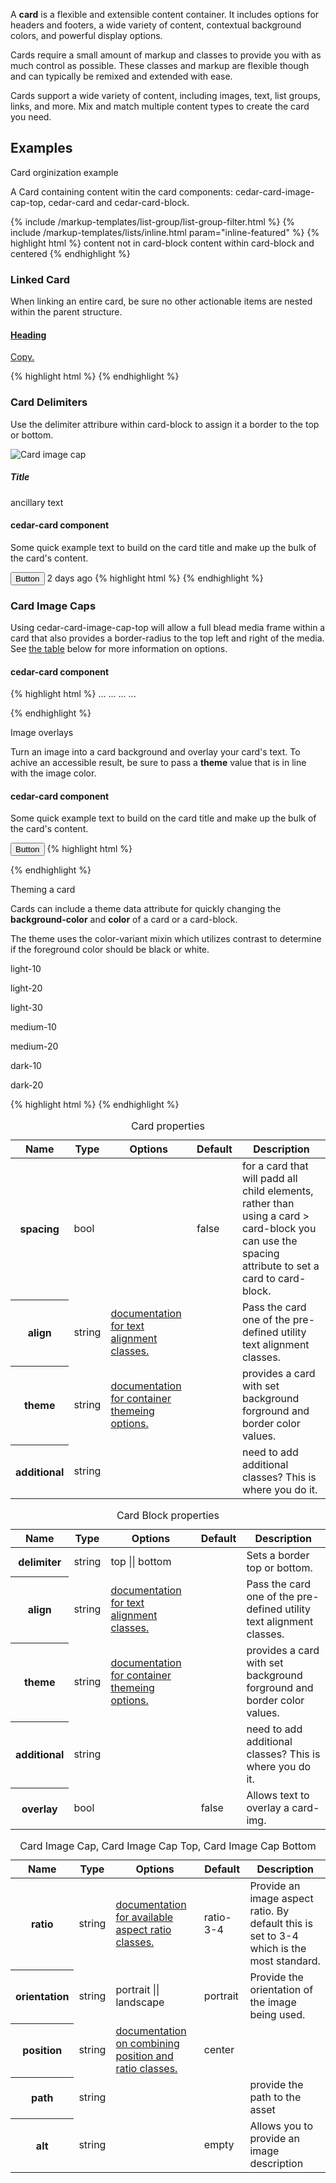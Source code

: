<p>A <strong>card</strong> is a flexible and extensible content container. It includes options for headers and footers, a wide variety of content, contextual background colors, and powerful display options.</p>
<p>Cards require a small amount of markup and classes to provide you with as much control as possible. These classes and markup are flexible though and can typically be remixed and extended with ease.</p>
<p>Cards support a wide variety of content, including images, text, list groups, links, and more. Mix and match multiple content types to create the card you need.</p>
<h2>Examples</h2>
<cedar-card>
    <cedar-card-block delimiter="top" theme="light-20">
    Card orginization example
    </cedar-card-block>
    <cedar-card-block>
    <p> A Card containing content witin the card components: cedar-card-image-cap-top, cedar-card and cedar-card-block.</p>
    </cedar-card-block>
    <cedar-card-block additional="cedar-example">
        <cedar-card>
            <cedar-card-image-cap-top alt="Example image" path="http://placehold.it/320x150" ></cedar-card-image-cap-top>
                {% include /markup-templates/list-group/list-group-filter.html %}
            <cedar-card-block align="text-xs-center">
                {% include /markup-templates/lists/inline.html param="inline-featured" %}
            </cedar-card-block>
        </cedar-card>
    </cedar-card-block>
    <cedar-code-toggle
    name="view code"
    identifier="root-example"
    type="toggle-show-hide"
    align="text-xs-right"
    >
{% highlight html %}
    <cedar-card>
        <cedar-card-image-cap-top path="img-path" alt="context">
        </cedar-card-image-cap-top>
        content not in card-block
        <cedar-card-block align="text-xs-center">
            content within card-block and centered
        </cedar-card-block>
    </cedar-card>
{% endhighlight %}
    </cedar-code-toggle>
</cedar-card>

<!-- <cedar-card>
 <cedar-card-block delimiter="top" theme="light-20">
    <h3 class="h4">Adding space to card</h3>
    </cedar-card-block>
    <cedar-card-block>
     <p> For example, if your card has no flush content like images, feel free to put the <strong>.card-block</strong> class on the <strong>.card</strong> element to consolidate your markup.</p>
    </cedar-card-block>
    <cedar-card-block additional="cedar-example">
       <cedar-card spacing="true">
            <h4>Card</h4>
            <p>Some quick example text to build on the card title and make up the bulk of the card's content.</p>
            <button class="btn btn-primary">Button</button>
        </cedar-card>
    </cedar-card-block>
    <cedar-code-toggle
    name="view code"
    identifier="card-spacing-example"
    type="toggle-show-hide"
    align="text-xs-right"
    >
{% highlight html %}
    <cedar-card spacing="card-block"></cedar-card>
{% endhighlight %}
    </cedar-code-toggle>
</cedar-card> -->

<cedar-card>
 <cedar-card-block delimiter="top" theme="light-20">
    <h3 class="h4">Linked Card</h3>
    </cedar-card-block>
    <cedar-card-block>
     <p> When linking an entire card, be sure no other actionable items are nested within the parent structure.</p>
    </cedar-card-block>
    <cedar-card-block additional="cedar-example">
       <a href="#this-example" class ="card" riot-tag="cedar-card"
       data-example-id="link-contnet-card" >
            <cedar-card-image-cap-top alt="Example image" path="http://placehold.it/320x150" ></cedar-card-image-cap-top>
            <cedar-card-block>
                <h4> Heading </h4>
                <p>Copy.</p>
            </cedar-card-block>
        </a>
    </cedar-card-block>
    <cedar-code-toggle
    name="view code"
    identifier="card-link-example"
    type="toggle-show-hide"
    align="text-xs-right"
    >
{% highlight html %}
     <a href="#this-example" riot-tag="cedar-card"></a>
{% endhighlight %}
    </cedar-code-toggle>
</cedar-card>

<cedar-card>
 <cedar-card-block delimiter="top" theme="light-20">
    <h3 class="h4">Card Delimiters</h3>
    </cedar-card-block>
    <cedar-card-block>
     <p> Use the delimiter attribure within card-block to assign it a border to the top or bottom.</p>
    </cedar-card-block>
    <cedar-card-block additional="cedar-example">
      <cedar-card>
        <cedar-card-block delimiter="top" theme="medium-10">
            <div class="media">
                <div class="media-left">
                    <img src="http://placehold.it/50x50" alt="Card image cap" class="img-circle">
                </div>
                <div class="media-body">
                    <h5 class="media-heading">Title</h5>
                    <p>ancillary text</p>
                </div>
            </div>
        </cedar-card-block>
        <cedar-card-block>
            <h4> cedar-card component </h4>
            <p>Some quick example text to build on the card title and make up the bulk of the card's content.</p>
            <button class="btn btn-primary">Button</button>
        </cedar-card-block>
        <cedar-card-block delimiter="bottom" align="text-xs-center">
            2 days ago
        </cedar-card-block>
    </cedar-card>
    </cedar-card-block>
    <cedar-code-toggle
    name="view code"
    identifier="card-delimiter-example"
    type="toggle-show-hide"
    align="text-xs-right"
    >
{% highlight html %}
    <cedar-card>
        <cedar-card-block delimiter="top"></cedar-card-block>
        <cedar-card-block></cedar-card-block>
        <cedar-card-block delimiter="bottom"></cedar-card-block>
    </cedar-card>
{% endhighlight %}
    </cedar-code-toggle>
</cedar-card>

<cedar-card>
 <cedar-card-block delimiter="top" theme="light-20">
    <h3 class="h4">Card Image Caps</h3>
    </cedar-card-block>
    <cedar-card-block>
    <p>Using cedar-card-image-cap-top will allow a full blead media frame within a card that also provides a border-radius to the top left and right of the media. See <a href="#cedar-card-img">the table</a> below for more information on options.</p>
    </cedar-card-block>
    <cedar-card-block additional="cedar-example">
        <cedar-card>
                <cedar-card-image-cap-top
                position="left"
                orientation="landscape"
                ratio="ratio-9-16"
                alt="Example image"
                path="http://placehold.it/320x150"
                >
                </cedar-card-image-cap-top>
                <cedar-card-block>
                    <h4> cedar-card component </h4>
                </cedar-card-block>
                 <cedar-card-image-cap-bottom
                ratio="ratio-4-3"
                alt="Example image"
                path='http://placehold.it/320x150'
                >
                </cedar-card-image-cap-bottom>
            </cedar-card>
    </cedar-card-block>
    <cedar-code-toggle name="view code" identifier="card-img-cap-example" type="toggle-show-hide" align="text-xs-right">
{% highlight html %}
    ...
    <cedar-card-image-cap-top></cedar-card-image-cap-top>
    ...
    ...
    <cedar-card-image-cap-bottom></cedar-card-image-cap-bottom>
    ...

{% endhighlight %}
    </cedar-code-toggle>
</cedar-card>

<cedar-card>
    <cedar-card-block delimiter="top" theme="light-20">
    Image overlays
    </cedar-card-block>
    <cedar-card-block>
    <p> Turn an image into a card background and overlay your card's text. To achive an accessible result, be sure to pass a <strong>theme</strong> value that is in line with the image color.</p>
    </cedar-card-block>
    <cedar-card-block additional="cedar-example">
        <cedar-card theme='dark-10'>
            <cedar-card-image-cap path="http://www.rei.com/content/landing-pages/lets-camp/img/mark/lead.jpg" alt="Text overlay cedar-card-image-cap component example" ></cedar-card-image-cap>
            <cedar-card-block overlay="true">
                <h4> cedar-card component </h4>
                <p>Some quick example text to build on the card title and make up the bulk of the card's content.</p>
                <button class="btn btn-primary">Button</button>
            </cedar-card-block>
        </cedar-card>
    </cedar-card-block>
    <cedar-code-toggle
    name="view code"
    identifier="image-overlay-example"
    type="toggle-show-hide"
    align="text-xs-right"
    >
{% highlight html %}
   <cedar-card theme='dark-10'>
        <cedar-card-image-cap></cedar-card-image-cap>
        <cedar-card-block overlay="true"></cedar-card-block>
    </cedar-card>

{% endhighlight %}
    </cedar-code-toggle>
</cedar-card>

<cedar-card>
    <cedar-card-block delimiter="top" theme="light-20">
   Theming a card
    </cedar-card-block>
    <cedar-card-block>
    <p> Cards  can include a theme data attribute for quickly changing the <strong>background-color</strong> and <strong>color</strong> of a card or a card-block.</p>
    <p class="bs-callout bs-callout-info">The theme uses the color-variant mixin which utilizes contrast to determine if the foreground color should be black or white.</p>
    </cedar-card-block>
    <cedar-card-block additional="cedar-example">
      <div class="row" data-example-id="card-background-variants">
        <div class="col-sm-3">
            <cedar-card theme='light-10'>
                <cedar-card-block><p>light-10</p></cedar-card-block>
            </cedar-card>
        </div>
        <div class="col-sm-3">
            <cedar-card theme="light-20">
                <cedar-card-block><p>light-20</p></cedar-card-block>
            </cedar-card>
        </div>
        <div class="col-sm-3">
            <cedar-card theme="light-30">
                <cedar-card-block><p>light-30</p></cedar-card-block>
            </cedar-card>
        </div>
        <div class="col-sm-3">
              <cedar-card theme="medium-10">
                <cedar-card-block><p>medium-10</p></cedar-card-block>
            </cedar-card>
        </div>
        <div class="col-sm-3">
            <cedar-card theme="medium-20">
                <cedar-card-block><p>medium-20</p></cedar-card-block>
            </cedar-card>
        </div>
        <div class="col-sm-3">
            <cedar-card theme="dark-10">
                <cedar-card-block><p>dark-10</p></cedar-card-block>
            </cedar-card>
        </div>
        <div class="col-sm-3">
            <cedar-card theme="dark-20">
                <cedar-card-block><p>dark-20</p></cedar-card-block>
            </cedar-card>
        </div>
    </div>
    </cedar-card-block>
    <cedar-code-toggle
    name="view code"
    identifier="image-theme-example"
    type="toggle-show-hide"
    align="text-xs-right"
    >
{% highlight html %}
   <cedar-card theme='light-10'>
    <cedar-card-block theme='medium-20'>
{% endhighlight %}
    </cedar-code-toggle>
</cedar-card>



<table class="table">
    <caption>Card properties</caption>
    <thead>
        <tr>
            <th scope="row">Name</th>
            <th>Type</th>
            <th>Options</th>
            <th>Default</th>
            <th>Description</th>
        </tr>
    </thead>
    <tbody>
        <tr>
            <th>spacing</th>
            <td>bool</td>
            <td></td>
            <td>false</td>
            <td>for a card that will padd all child elements, rather than using a card > card-block you can use the spacing attribute to set a card to card-block.</td>
        </tr>
        <tr>
            <th scope="row">align</th>
            <td>string</td>
            <td><a href="/elements/typography/#alignment">documentation <span class="sr-only">for text alignment classes.</span></a></td>
            <td></td>
            <td>Pass the card one of the pre-defined utility text alignment classes.</td>
        </tr>
        <tr>
            <th scope="row">theme</th>
            <td>string</td>
            <td><a href="/layouts/color/">documentation <span class="sr-only">for container themeing options.</span></a></td>
            <td></td>
            <td>provides a card with set background forground and border color values.</td>
        </tr>
        <tr>
            <th scope="row">additional</th>
            <td>string</td>
            <td></td>
            <td></td>
            <td>need to add additional classes? This is where you do it.</td>
        </tr>
    </tbody>
</table>
<table class="table">
    <caption>Card Block properties</caption>
    <thead>
        <tr>
            <th scope="row">Name</th>
            <th>Type</th>
            <th>Options</th>
            <th>Default</th>
            <th>Description</th>
        </tr>
    </thead>
    <tbody>
        <tr>
            <th>delimiter</th>
            <td>string</td>
            <td>top || bottom</td>
            <td></td>
            <td>Sets a border top or bottom.</td>
        </tr>
        <tr>
            <th scope="row">align</th>
            <td>string</td>
            <td><a href="/elements/typography/#alignment">documentation <span class="sr-only">for text alignment classes.</span></a></td>
            <td></td>
            <td>Pass the card one of the pre-defined utility text alignment classes.</td>
        </tr>
        <tr>
            <th scope="row">theme</th>
            <td>string</td>
            <td><a href="/layouts/color/">documentation <span class="sr-only">for container themeing options.</span></a></td>
            <td></td>
            <td>provides a card with set background forground and border color values.</td>
        </tr>
        <tr>
            <th scope="row">additional</th>
            <td>string</td>
            <td></td>
            <td></td>
            <td>need to add additional classes? This is where you do it.</td>
        </tr>
        <tr>
            <th scope="row">overlay</th>
            <td>bool</td>
            <td></td>
            <td>false</td>
            <td>Allows text to overlay a card-img.</td>
        </tr>
    </tbody>
</table>
<table id="cedar-card-img" class="table">
    <caption>Card Image Cap, Card Image Cap Top, Card Image Cap Bottom</caption>
    <thead>
        <tr>
            <th scope="row">Name</th>
            <th>Type</th>
            <th>Options</th>
            <th>Default</th>
            <th>Description</th>
        </tr>
    </thead>
    <tbody>
        <tr>
            <th>ratio</th>
            <td>string</td>
            <td><a href="#">documentation <span class="sr-only">for available aspect ratio classes.</span></a></td>
            <td>ratio-3-4</td>
            <td>Provide an image aspect ratio. By default this is set to 3-4 which is the most standard.</td>
        </tr>
        <tr>
            <th scope="row">orientation</th>
            <td>string</td>
            <td>portrait || landscape</td>
            <td>portrait</td>
            <td>Provide the orientation of the image being used.</td>
        </tr>
        <tr>
            <th scope="row">position</th>
            <td>string</td>
            <td><a href="#">documentation <span class="sr-only">on combining position and ratio classes.</span></a></td>
            <td>center</td>
            <td></td>
        </tr>
        <tr>
            <th scope="row">path</th>
            <td>string</td>
            <td></td>
            <td></td>
            <td>provide the path to the asset</td>
        </tr>
        <tr>
            <th scope="row">alt</th>
            <td>string</td>
            <td></td>
            <td>empty</td>
            <td>Allows you to provide an image description</td>
        </tr>
    </tbody>
</table>





<script>
//riot.mount('cedar-card', { c: 'card-tile'})
</script>


<!--
## Groups

Use card groups to render cards as a single, attached element with equal width and height columns. By default, card groups use `display: table;` and `table-layout: fixed;` to achieve their uniform sizing. However, enabling [flexbox mode]({{ site.baseurl }}/getting-started/flexbox) can switch that to use `display: flex;` and provide the same effect.

Only applies to small devices and above.

{% highlight html %}
<div class="card-group">
  <div class="card">
    <img class="card-img-top" data-src="holder.js/100px180/" alt="Card image cap">
    <div class="card-block">
      <h4 class="card-title">Card title</h4>
      <p class="card-text">This is a wider card with supporting text below as a natural lead-in to additional content. This content is a little bit longer.</p>
      <p class="card-text"><small class="text-muted">Last updated 3 mins ago</small></p>
    </div>
  </div>
  <div class="card">
    <img class="card-img-top" data-src="holder.js/100px180/" alt="Card image cap">
    <div class="card-block">
      <h4 class="card-title">Card title</h4>
      <p class="card-text">This card has supporting text below as a natural lead-in to additional content.</p>
      <p class="card-text"><small class="text-muted">Last updated 3 mins ago</small></p>
    </div>
  </div>
  <div class="card">
    <img class="card-img-top" data-src="holder.js/100px180/" alt="Card image cap">
    <div class="card-block">
      <h4 class="card-title">Card title</h4>
      <p class="card-text">This is a wider card with supporting text below as a natural lead-in to additional content. This card has even longer content than the first to show that equal height action.</p>
      <p class="card-text"><small class="text-muted">Last updated 3 mins ago</small></p>
    </div>
  </div>
</div>
{% endhighlight %}

## Decks

Need a set of equal width and height cards that aren't attached to one another? Use card decks. By default, card decks require two wrapping elements: `.card-deck-wrapper` and a `.card-deck`. We use table styles for the sizing and the gutters on `.card-deck`. The `.card-deck-wrapper` is used to negative margin out the `border-spacing` on the `.card-deck`.

Only applies to small devices and above.

**ProTip!** If you enable [flexbox mode]({{ site.baseurl }}/getting-started/flexbox/), you can remove the `.card-deck-wrapper`.

{% highlight html %}
<div class="card-deck-wrapper">
  <div class="card-deck">
    <div class="card">
      <img class="card-img-top" data-src="holder.js/100px200/" alt="Card image cap">
      <div class="card-block">
        <h4 class="card-title">Card title</h4>
        <p class="card-text">This is a longer card with supporting text below as a natural lead-in to additional content. This content is a little bit longer.</p>
        <p class="card-text"><small class="text-muted">Last updated 3 mins ago</small></p>
      </div>
    </div>
    <div class="card">
      <img class="card-img-top" data-src="holder.js/100px200/" alt="Card image cap">
      <div class="card-block">
        <h4 class="card-title">Card title</h4>
        <p class="card-text">This card has supporting text below as a natural lead-in to additional content.</p>
        <p class="card-text"><small class="text-muted">Last updated 3 mins ago</small></p>
      </div>
    </div>
    <div class="card">
      <img class="card-img-top" data-src="holder.js/100px200/" alt="Card image cap">
      <div class="card-block">
        <h4 class="card-title">Card title</h4>
        <p class="card-text">This is a wider card with supporting text below as a natural lead-in to additional content. This card has even longer content than the first to show that equal height action.</p>
        <p class="card-text"><small class="text-muted">Last updated 3 mins ago</small></p>
      </div>
    </div>
  </div>
</div>
{% endhighlight %}

## Columns

Cards can be organized into [Masonry](http://masonry.desandro.com)-like columns with just CSS by wrapping them in `.card-columns`. Only applies to small devices and above.

**Heads up!** This is **not available in IE9 and below** as they have no support for the [`column-*` CSS properties](https://developer.mozilla.org/en-US/docs/Web/Guide/CSS/Using_multi-column_layouts).

{% highlight html %}
<div class="card-columns">
  <div class="card">
    <img class="card-img-top" data-src="holder.js/100px160/" alt="Card image cap">
    <div class="card-block">
      <h4 class="card-title">Card title that wraps to a new line</h4>
      <p class="card-text">This is a longer card with supporting text below as a natural lead-in to additional content. This content is a little bit longer.</p>
    </div>
  </div>
  <div class="card card-block">
    <blockquote class="card-blockquote">
      <p>Lorem ipsum dolor sit amet, consectetur adipiscing elit. Integer posuere erat a ante.</p>
      <footer>
        <small class="text-muted">
          Someone famous in <cite title="Source Title">Source Title</cite>
        </small>
      </footer>
    </blockquote>
  </div>
  <div class="card">
    <img class="card-img-top" data-src="holder.js/100px160/" alt="Card image cap">
    <div class="card-block">
      <h4 class="card-title">Card title</h4>
      <p class="card-text">This card has supporting text below as a natural lead-in to additional content.</p>
      <p class="card-text"><small class="text-muted">Last updated 3 mins ago</small></p>
    </div>
  </div>
  <div class="card card-block card-inverse card-primary text-xs-center">
    <blockquote class="card-blockquote">
      <p>Lorem ipsum dolor sit amet, consectetur adipiscing elit. Integer posuere erat.</p>
      <footer>
        <small>
          Someone famous in <cite title="Source Title">Source Title</cite>
        </small>
      </footer>
    </blockquote>
  </div>
  <div class="card card-block text-xs-center">
    <h4 class="card-title">Card title</h4>
    <p class="card-text">This card has supporting text below as a natural lead-in to additional content.</p>
    <p class="card-text"><small class="text-muted">Last updated 3 mins ago</small></p>
  </div>
  <div class="card">
    <img class="card-img" data-src="holder.js/100px260/" alt="Card image">
  </div>
  <div class="card card-block text-xs-right">
    <blockquote class="card-blockquote">
      <p>Lorem ipsum dolor sit amet, consectetur adipiscing elit. Integer posuere erat a ante.</p>
      <footer>
        <small class="text-muted">
          Someone famous in <cite title="Source Title">Source Title</cite>
        </small>
      </footer>
    </blockquote>
  </div>
  <div class="card card-block">
    <h4 class="card-title">Card title</h4>
    <p class="card-text">This is a wider card with supporting text below as a natural lead-in to additional content. This card has even longer content than the first to show that equal height action.</p>
    <p class="card-text"><small class="text-muted">Last updated 3 mins ago</small></p>
  </div>
</div>
{% endhighlight %}
 -->
